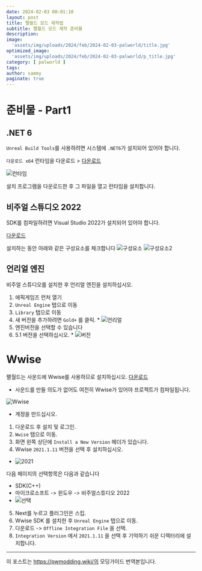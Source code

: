 ```yaml
---
date: 2024-02-03 00:01:10
layout: post
title: 팰월드 모드 제작법
subtitle: 팰월드 모드 제작 준비물
description: 
image: 
  'assets/img/uploads/2024/feb/2024-02-03-palworld/title.jpg'
optimized_image:    
  'assets/img/uploads/2024/feb/2024-02-03-palworld/p_title.jpg'
category: [ palworld ]
tags:  
author: sammy
paginate: true
---
```


# 준비물 - Part1

## .NET 6

`Unreal Build Tools`를 사용하려면 시스템에 `.NET6`가 설치되어 있어야 합니다.

`다운로드 x64` 런타임을 다운로드 > [다운로드](https://dotnet.microsoft.com/en-us/download/dotnet/6.0/runtime?cid=getdotnetcore&os=windows&arch=x64)

![런타임](../assets/img/uploads/2024/feb/2024-02-03-palworld/main/1.png)

설치 프로그램을 다운로드한 후 그 파일을 열고 런타임을 설치합니다.

## 비주얼 스튜디오 2022 

SDK를 컴파일하려면 Visual Studio 2022가 설치되어 있어야 합니다.

[다운로드](https://visualstudio.microsoft.com/vs/)

설치하는 동안 아래와 같은 구성요소를 체크합니다
![구성요소](../assets/img/uploads/2024/feb/2024-02-03-palworld/main/2.png)
![구성요소2](../assets/img/uploads/2024/feb/2024-02-03-palworld/main/3.png)

## 언리얼 엔진

비주얼 스튜디오를 설치한 후 언리얼 엔진을 설치하십시오.
  1. 에픽게임즈 런처 열기
  2. `Unreal Engine` 탭으로 이동
  3. `Library` 탭으로 이동
  4. 새 버전을 추가하려면 `Gold+` 를 클릭.
    * ![언리얼](../assets/img/uploads/2024/feb/2024-02-03-palworld/main/4.png)
  5. 엔진버전을 선택할 수 있습니다
  6. 5.1 버전을 선택하십시오.
    * ![버전](../assets/img/uploads/2024/feb/2024-02-03-palworld/main/5.png)
  
# Wwise 
팰월드는 사운드에 Wwise를 사용하므로 설치하십시오.
[다운로드](https://www.audiokinetic.com/en/download)
  * 사운드를 만들 의도가 없어도 여전히 Wwise가 있어야 프로젝트가 컴파일됩니다.

![Wwise](../assets/img/uploads/2024/feb/2024-02-03-palworld/main/6.png)
  * 계정을 만드십시오.

1. 다운로드 후 설치 및 로그인.
2. `Wwise` 탭으로 이동.
3. 화면 왼쪽 상단에 `Install a New Version` 헤더가 있습니다.
4. Wwise `2021.1.11` 버전을 선택 후 설치하십시오.
  * ![2021](../assets/img/uploads/2024/feb/2024-02-03-palworld/main/7.png)
  
다음 페이지의 선택항목은 다음과 같습니다
   * SDK(C++)
   * 마이크로소프트 -> 윈도우 -> 비주얼스튜디오 2022
  * ![선택](../assets/img/uploads/2024/feb/2024-02-03-palworld/main/8.png)

5. Next를 누르고 플러그인은 스킵.
6. Wwise SDK 를 설치한 후 `Unreal Engine` 탭으로 이동.
7. 다운로드 -> `Offline Integration File` 을 선택.
8. `Integration Version` 에서 `2021.1.11` 을 선택 후 기억하기 쉬운 디렉터리에 설치합니다.
   


---
이 포스트는 https://pwmodding.wiki/의 모딩가이드 번역본입니다.